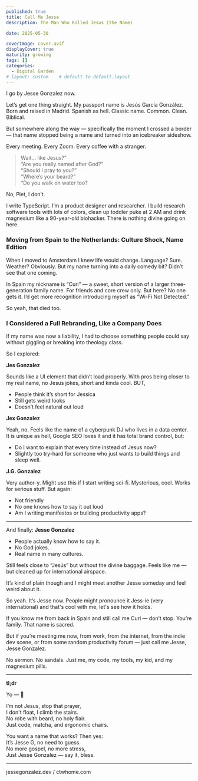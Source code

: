 ```yaml
---
published: true
title: Call Me Jesse
description: The Man Who Killed Jesus (the Name)

date: 2025-05-30

coverImage: cover.avif
displayCover: true
maturity: growing
tags: []
categories:
  - Digital Garden
# layout: custom    # default to default.layout
---
```

<!-- ++ -15  -->

I go by Jesse Gonzalez now.

Let’s get one thing straight. My passport name is Jesús García González. Born and raised in Madrid. Spanish as hell. Classic name. Common. Clean. Biblical.

But somewhere along the way — specifically the moment I crossed a border — that name stopped being a name and turned into an icebreaker sideshow.

Every meeting. Every Zoom. Every coffee with a stranger.

> Wait… like Jesus?”  
> “Are you really named after God?”  
> “Should I pray to you?”  
> “Where’s your beard?”  
> “Do you walk on water too?  

No, Piet, I don’t.

I write TypeScript. I’m a product designer and researcher. I build research software tools with lots of colors, clean up toddler puke at 2 AM and drink magnesium like a 90-year-old biohacker. There is nothing divine going on here.

### Moving from Spain to the Netherlands: Culture Shock, Name Edition

When I moved to Amsterdam I knew life would change. Language? Sure. Weather? Obviously. But my name turning into a daily comedy bit? Didn’t see that one coming.

In Spain my nickname is “Curi” — a sweet, short version of a larger three-generation family name. For friends and core crew only.
But here? No one gets it. I’d get more recognition introducing myself as “Wi-Fi Not Detected.”

So yeah, that died too.

### I Considered a Full Rebranding, Like a Company Does

If my name was now a liability, I had to choose something people could say without giggling or breaking into theology class.

So I explored:

**Jes Gonzalez**

Sounds like a UI element that didn’t load properly. With pros being closer to my real name, no Jesus jokes, short and kinda cool. BUT,

- People think it’s short for Jessica
- Still gets weird looks
- Doesn’t feel natural out loud

**Jex Gonzalez**

Yeah, no. Feels like the name of a cyberpunk DJ who lives in a data center. It is unique as hell, Google SEO loves it and it has total brand control, but:

- Do I want to explain that every time instead of Jesus now?
- Slightly too try-hard for someone who just wants to build things and sleep well.

**J.G. Gonzalez**

Very author-y. Might use this if I start writing sci-fi. Mysterious, cool. Works for serious stuff. But again:

- Not friendly
- No one knows how to say it out loud
- Am I writing manifestos or building productivity apps?

---

And finally: **Jesse Gonzalez**

- People actually know how to say it.
- No God jokes.
- Real name in many cultures.

Still feels close to “Jesús” but without the divine baggage. Feels like me — but cleaned up for international airspace.

It’s kind of plain though and I might meet another Jesse someday and feel weird about it.

So yeah. It’s Jesse now. People might pronounce it Jess-ie (very international) and that's cool with me, let's see how it holds.

If you know me from back in Spain and still call me Curi — don’t stop. You’re family. That name is sacred.

But if you’re meeting me now, from work, from the internet, from the indie dev scene, or from some random productivity forum — just call me Jesse, Jesse Gonzalez.

No sermon. No sandals. Just me, my code, my tools, my kid, and my magnesium pills.

---

**tl;dr**

Yo — 🎤

I’m not Jesus, stop that prayer,  
I don't float, I climb the stairs.  
No robe with beard, no holy flair.  
Just code, matcha, and ergonomic chairs.  


You want a name that works? Then yes:   
It’s Jesse G, no need to guess.  
No more gospel, no more stress,  
Just Jesse Gonzalez — say it, bless.  

---

jessegonzalez.dev / ctwhome.com
